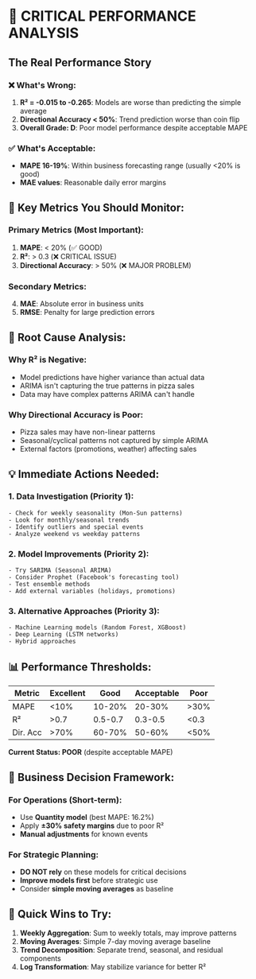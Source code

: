 # 🚨 CRITICAL PERFORMANCE ANALYSIS

## The Real Performance Story

### ❌ **What's Wrong:**
1. **R² = -0.015 to -0.265**: Models are worse than predicting the simple average
2. **Directional Accuracy < 50%**: Trend prediction worse than coin flip
3. **Overall Grade: D**: Poor model performance despite acceptable MAPE

### ✅ **What's Acceptable:**
- **MAPE 16-19%**: Within business forecasting range (usually <20% is good)
- **MAE values**: Reasonable daily error margins

## 🎯 **Key Metrics You Should Monitor:**

### **Primary Metrics (Most Important):**
1. **MAPE**: < 20% (✅ GOOD)
2. **R²**: > 0.3 (❌ CRITICAL ISSUE)
3. **Directional Accuracy**: > 50% (❌ MAJOR PROBLEM)

### **Secondary Metrics:**
4. **MAE**: Absolute error in business units
5. **RMSE**: Penalty for large prediction errors

## 🚨 **Root Cause Analysis:**

### **Why R² is Negative:**
- Model predictions have higher variance than actual data
- ARIMA isn't capturing the true patterns in pizza sales
- Data may have complex patterns ARIMA can't handle

### **Why Directional Accuracy is Poor:**
- Pizza sales may have non-linear patterns
- Seasonal/cyclical patterns not captured by simple ARIMA
- External factors (promotions, weather) affecting sales

## 💡 **Immediate Actions Needed:**

### **1. Data Investigation (Priority 1):**
```
- Check for weekly seasonality (Mon-Sun patterns)
- Look for monthly/seasonal trends
- Identify outliers and special events
- Analyze weekend vs weekday patterns
```

### **2. Model Improvements (Priority 2):**
```
- Try SARIMA (Seasonal ARIMA)
- Consider Prophet (Facebook's forecasting tool)
- Test ensemble methods
- Add external variables (holidays, promotions)
```

### **3. Alternative Approaches (Priority 3):**
```
- Machine Learning models (Random Forest, XGBoost)
- Deep Learning (LSTM networks)
- Hybrid approaches
```

## 📊 **Performance Thresholds:**

| Metric | Excellent | Good | Acceptable | Poor |
|--------|-----------|------|------------|------|
| MAPE | <10% | 10-20% | 20-30% | >30% |
| R² | >0.7 | 0.5-0.7 | 0.3-0.5 | <0.3 |
| Dir. Acc | >70% | 60-70% | 50-60% | <50% |

**Current Status: POOR** (despite acceptable MAPE)

## 🎯 **Business Decision Framework:**

### **For Operations (Short-term):**
- Use **Quantity model** (best MAPE: 16.2%)
- Apply **±30% safety margins** due to poor R²
- **Manual adjustments** for known events

### **For Strategic Planning:**
- **DO NOT rely** on these models for critical decisions
- **Improve models first** before strategic use
- Consider **simple moving averages** as baseline

## 🔧 **Quick Wins to Try:**

1. **Weekly Aggregation**: Sum to weekly totals, may improve patterns
2. **Moving Averages**: Simple 7-day moving average baseline
3. **Trend Decomposition**: Separate trend, seasonal, and residual components
4. **Log Transformation**: May stabilize variance for better R²
